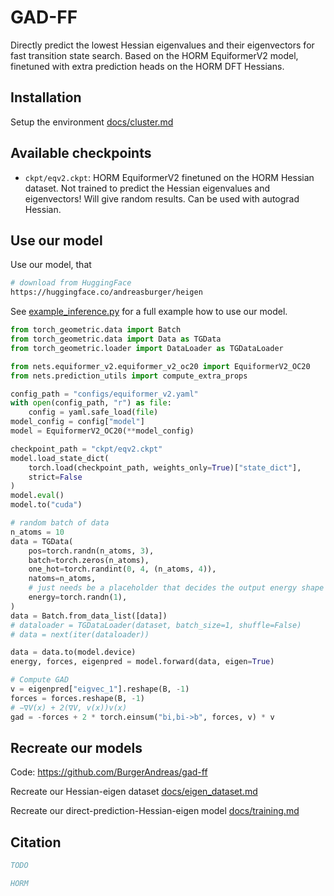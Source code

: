 # GAD-FF

Directly predict the lowest Hessian eigenvalues and their eigenvectors for fast transition state search.
Based on the HORM EquiformerV2 model, finetuned with extra prediction heads on the HORM DFT Hessians.

## Installation

Setup the environment [docs/cluster.md](docs/cluster.md)


## Available checkpoints

- `ckpt/eqv2.ckpt`: HORM EquiformerV2 finetuned on the HORM Hessian dataset. Not trained to predict the Hessian eigenvalues and eigenvectors! Will give random results. Can be used with autograd Hessian.


## Use our model

Use our model, that 
```bash
# download from HuggingFace
https://huggingface.co/andreasburger/heigen
```

See [example_inference.py](example_inference.py) for a full example how to use our model.

```python
from torch_geometric.data import Batch
from torch_geometric.data import Data as TGData
from torch_geometric.loader import DataLoader as TGDataLoader

from nets.equiformer_v2.equiformer_v2_oc20 import EquiformerV2_OC20
from nets.prediction_utils import compute_extra_props

config_path = "configs/equiformer_v2.yaml"
with open(config_path, "r") as file:
    config = yaml.safe_load(file)
model_config = config["model"]
model = EquiformerV2_OC20(**model_config)

checkpoint_path = "ckpt/eqv2.ckpt"
model.load_state_dict(
    torch.load(checkpoint_path, weights_only=True)["state_dict"], 
    strict=False
)
model.eval()
model.to("cuda")

# random batch of data
n_atoms = 10
data = TGData(
    pos=torch.randn(n_atoms, 3),
    batch=torch.zeros(n_atoms),
    one_hot=torch.randint(0, 4, (n_atoms, 4)),
    natoms=n_atoms,
    # just needs be a placeholder that decides the output energy shape
    energy=torch.randn(1), 
)
data = Batch.from_data_list([data])
# dataloader = TGDataLoader(dataset, batch_size=1, shuffle=False)
# data = next(iter(dataloader))

data = data.to(model.device)
energy, forces, eigenpred = model.forward(data, eigen=True)

# Compute GAD
v = eigenpred["eigvec_1"].reshape(B, -1)
forces = forces.reshape(B, -1)
# −∇V(x) + 2(∇V, v(x))v(x)
gad = -forces + 2 * torch.einsum("bi,bi->b", forces, v) * v

```


## Recreate our models

Code: https://github.com/BurgerAndreas/gad-ff

Recreate our Hessian-eigen dataset [docs/eigen_dataset.md](docs/eigen_dataset.md)

Recreate our direct-prediction-Hessian-eigen model [docs/training.md](docs/training.md)


## Citation

```bibtex
TODO
```

```bibtex
HORM
```